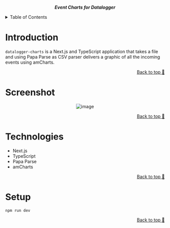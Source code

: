 <div align="center">
  
  ***Event Charts for Datalogger***
  
</div>


<!-- TABLE OF CONTENTS -->
<details>
  <summary>Table of Contents</summary>
  <ol>
    <li>
      <a href="#introduction">Introduction</a>
    </li> 
    <li>
      <a href="#screenshot">Screenshots</a>
    </li>
    <li>
      <a href="#technologies">Technologies</a>
    </li>
     <li>
      <a href="#setup">Setup</a>
    </li>
  </ol>
</details>

# Introduction
`datalogger-charts` is a Next.js and TypeScript application that takes a file and using Papa Parse as CSV parser delivers a graphic of all the incoming events using amCharts.

<p align="right"><a href="#top">Back to top 🔼</a></p>

# Screenshot
<div align="center">

  ![image](https://user-images.githubusercontent.com/44928453/164118527-94b8f43a-2257-48d1-a6d4-d1788cf4fd42.png)


</div>

<p align="right"><a href="#top">Back to top 🔼</a></p>

# Technologies
* Next.js
* TypeScript
* Papa Parse
* amCharts

<p align="right"><a href="#top">Back to top 🔼</a></p>

# Setup
`npm run dev`

<p align="right"><a href="#top">Back to top 🔼</a></p>
